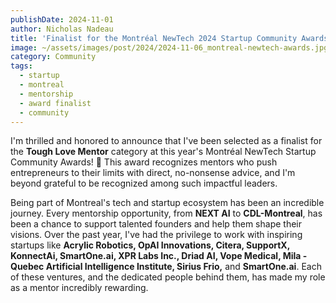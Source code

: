 ```yaml
---
publishDate: 2024-11-01
author: Nicholas Nadeau
title: 'Finalist for the Montréal NewTech 2024 Startup Community Awards!'
image: ~/assets/images/post/2024/2024-11-06_montreal-newtech-awards.jpg
category: Community
tags:
  - startup
  - montreal
  - mentorship
  - award finalist
  - community
---
```


I'm thrilled and honored to announce that I've been selected as a finalist for the **Tough Love Mentor** category at this year's Montréal NewTech Startup Community Awards! 🎉 This award recognizes mentors who push entrepreneurs to their limits with direct, no-nonsense advice, and I'm beyond grateful to be recognized among such impactful leaders.

Being part of Montreal's tech and startup ecosystem has been an incredible journey. Every mentorship opportunity, from **NEXT AI** to **CDL-Montreal**, has been a chance to support talented founders and help them shape their visions. Over the past year, I've had the privilege to work with inspiring startups like **Acrylic Robotics, OpAI Innovations, Citera, SupportX, KonnectAi, SmartOne.ai, XPR Labs Inc., Driad AI, Vope Medical, Mila - Quebec Artificial Intelligence Institute, Sirius Frio,** and **SmartOne.ai**. Each of these ventures, and the dedicated people behind them, has made my role as a mentor incredibly rewarding.
